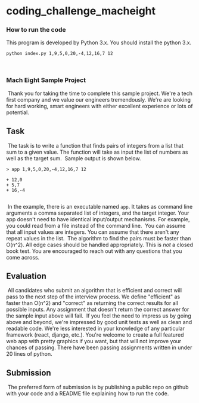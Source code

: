 # coding_challenge_macheight

### How to run the code
This program is developed by Python 3.x.
You should install the python 3.x.

    python index.py 1,9,5,0,20,-4,12,16,7 12
​
​
### Mach Eight Sample Project
​
Thank you for taking the time to complete this sample project. We're a tech
first company and we value our engineers tremendously. We're are looking for
hard working, smart engineers with either excellent experience or lots of
potential.
​
## Task
​
The task is to write a function that finds pairs of integers from a list that
sum to a given value. The function will take as input the list of numbers as
well as the target sum.
​
Sample output is shown below.
```
> app 1,9,5,0,20,-4,12,16,7 12
​
+ 12,0
+ 5,7
+ 16,-4
​
```
​
In the example, there is an executable named `app`. It takes as command line
arguments a comma separated list of integers, and the target integer. Your app
doesn't need to have identical input/output mechanisms. For example, you could
read from a file instead of the command line.
​
You can assume that all input values are integers. You can assume that there aren't
any repeat values in the list.
​
The algorithm to find the pairs must be faster than O(n^2). All edge cases
should be handled appropriately. This is _not_ a closed book test. You are
encouraged to reach out with any questions that you come across.
​
## Evaluation
​
All candidates who submit an algorithm that is efficient and correct will pass
to the next step of the interview process. We define "efficient" as faster than
O(n^2) and "correct" as returning the correct results for all possible inputs.
Any assignment that doesn't return the correct answer for the sample input
above will fail.
​
If you feel the need to impress us by going above and beyond, we're impressed
by good unit tests as well as clean and readable code. We're less interested in
your knowledge of any particular framework (react, django, etc.). You're
welcome to create a full featured web app with pretty graphics if you want, but
that will not improve your chances of passing. There have been passing
assignments written in under 20 lines of python.
​
​
## Submission
​
The preferred form of submission is by publishing a public repo on github with
your code and a README file explaining how to run the code.
